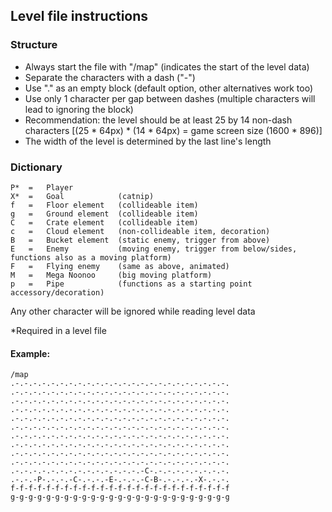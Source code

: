 ## Level file instructions


### Structure

* Always start the file with "/map" (indicates the start of the level data)
* Separate the characters with a dash ("-")
* Use "." as an empty block (default option, other alternatives work too)
* Use only 1 character per gap between dashes (multiple characters will lead to ignoring the block)
* Recommendation: the level should be at least 25 by 14 non-dash characters [(25 * 64px) * (14 * 64px) = game screen size (1600 * 896)]
* The width of the level is determined by the last line's length


### Dictionary

	P*  =   Player
	X*  =   Goal            (catnip)
	f   =   Floor element   (collideable item)
	g   =   Ground element  (collideable item)
	C   =   Crate element   (collideable item)
	c   =   Cloud element   (non-collideable item, decoration)
	B   =   Bucket element  (static enemy, trigger from above)
	E   =   Enemy           (moving enemy, trigger from below/sides, functions also as a moving platform)
	F   =   Flying enemy    (same as above, animated)
	M   =   Mega Noonoo     (big moving platform)
	p   =   Pipe            (functions as a starting point accessory/decoration)

Any other character will be ignored while reading level data

*Required in a level file

#### Example:

	/map
	.-.-.-.-.-.-.-.-.-.-.-.-.-.-.-.-.-.-.-.-.-.-.-.-.
	.-.-.-.-.-.-.-.-.-.-.-.-.-.-.-.-.-.-.-.-.-.-.-.-.
	.-.-.-.-.-.-.-.-.-.-.-.-.-.-.-.-.-.-.-.-.-.-.-.-.
	.-.-.-.-.-.-.-.-.-.-.-.-.-.-.-.-.-.-.-.-.-.-.-.-.
	.-.-.-.-.-.-.-.-.-.-.-.-.-.-.-.-.-.-.-.-.-.-.-.-.
	.-.-.-.-.-.-.-.-.-.-.-.-.-.-.-.-.-.-.-.-.-.-.-.-.
	.-.-.-.-.-.-.-.-.-.-.-.-.-.-.-.-.-.-.-.-.-.-.-.-.
	.-.-.-.-.-.-.-.-.-.-.-.-.-.-.-.-.-.-.-.-.-.-.-.-.
	.-.-.-.-.-.-.-.-.-.-.-.-.-.-.-.-.-.-.-.-.-.-.-.-.
	.-.-.-.-.-.-.-.-.-.-.-.-.-.-.-.-.-.-.-.-.-.-.-.-.
	.-.-.-.-.-.-.-.-.-.-.-.-.-.-.-C-.-.-.-.-.-.-.-.-.
	.-.-.-P-.-.-.-C-.-.-.-E-.-.-.-C-B-.-.-.-.-X-.-.-.
	f-f-f-f-f-f-f-f-f-f-f-f-f-f-f-f-f-f-f-f-f-f-f-f-f
	g-g-g-g-g-g-g-g-g-g-g-g-g-g-g-g-g-g-g-g-g-g-g-g-g
